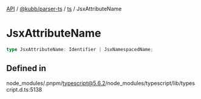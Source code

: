 [API](../../../../../packages.md) / [@kubb/parser-ts](../../../index.md) / [ts](../index.md) / JsxAttributeName

# JsxAttributeName

```ts
type JsxAttributeName: Identifier | JsxNamespacedName;
```

## Defined in

node\_modules/.pnpm/typescript@5.6.2/node\_modules/typescript/lib/typescript.d.ts:5138
